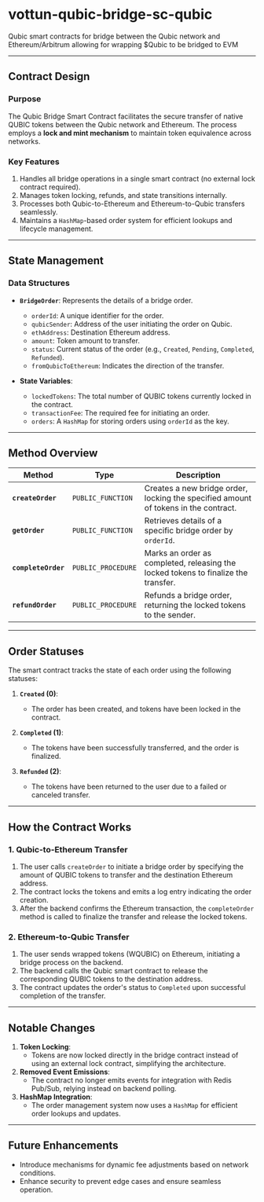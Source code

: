 # vottun-qubic-bridge-sc-qubic
Qubic smart contracts for bridge between the Qubic network and Ethereum/Arbitrum allowing for wrapping $Qubic to be bridged to EVM

---

## **Contract Design**

### **Purpose**
The Qubic Bridge Smart Contract facilitates the secure transfer of native QUBIC tokens between the Qubic network and Ethereum. The process employs a **lock and mint mechanism** to maintain token equivalence across networks.

### **Key Features**
1. Handles all bridge operations in a single smart contract (no external lock contract required).
2. Manages token locking, refunds, and state transitions internally.
3. Processes both Qubic-to-Ethereum and Ethereum-to-Qubic transfers seamlessly.
4. Maintains a `HashMap`-based order system for efficient lookups and lifecycle management.

---

## **State Management**

### **Data Structures**
- **`BridgeOrder`**:
  Represents the details of a bridge order.
  - `orderId`: A unique identifier for the order.
  - `qubicSender`: Address of the user initiating the order on Qubic.
  - `ethAddress`: Destination Ethereum address.
  - `amount`: Token amount to transfer.
  - `status`: Current status of the order (e.g., `Created`, `Pending`, `Completed`, `Refunded`).
  - `fromQubicToEthereum`: Indicates the direction of the transfer.
  
- **State Variables**:
  - `lockedTokens`: The total number of QUBIC tokens currently locked in the contract.
  - `transactionFee`: The required fee for initiating an order.
  - `orders`: A `HashMap` for storing orders using `orderId` as the key.

---

## **Method Overview**

| **Method**      | **Type**                  | **Description**                                                                 |
|------------------|---------------------------|---------------------------------------------------------------------------------|
| **`createOrder`**   | `PUBLIC_FUNCTION`         | Creates a new bridge order, locking the specified amount of tokens in the contract. |
| **`getOrder`**      | `PUBLIC_FUNCTION`         | Retrieves details of a specific bridge order by `orderId`.                     |
| **`completeOrder`** | `PUBLIC_PROCEDURE`        | Marks an order as completed, releasing the locked tokens to finalize the transfer. |
| **`refundOrder`**   | `PUBLIC_PROCEDURE`        | Refunds a bridge order, returning the locked tokens to the sender.             |

---

## **Order Statuses**

The smart contract tracks the state of each order using the following statuses:

1. **`Created` (0)**:
   - The order has been created, and tokens have been locked in the contract.

2. **`Completed` (1)**:
   - The tokens have been successfully transferred, and the order is finalized.

3. **`Refunded` (2)**:
   - The tokens have been returned to the user due to a failed or canceled transfer.

---

## **How the Contract Works**

### **1. Qubic-to-Ethereum Transfer**
1. The user calls `createOrder` to initiate a bridge order by specifying the amount of QUBIC tokens to transfer and the destination Ethereum address.
2. The contract locks the tokens and emits a log entry indicating the order creation.
3. After the backend confirms the Ethereum transaction, the `completeOrder` method is called to finalize the transfer and release the locked tokens.

### **2. Ethereum-to-Qubic Transfer**
1. The user sends wrapped tokens (WQUBIC) on Ethereum, initiating a bridge process on the backend.
2. The backend calls the Qubic smart contract to release the corresponding QUBIC tokens to the destination address.
3. The contract updates the order's status to `Completed` upon successful completion of the transfer.

---

## **Notable Changes**
1. **Token Locking**: 
   - Tokens are now locked directly in the bridge contract instead of using an external lock contract, simplifying the architecture.
2. **Removed Event Emissions**:
   - The contract no longer emits events for integration with Redis Pub/Sub, relying instead on backend polling.
3. **HashMap Integration**:
   - The order management system now uses a `HashMap` for efficient order lookups and updates.

---

## **Future Enhancements**
- Introduce mechanisms for dynamic fee adjustments based on network conditions.
- Enhance security to prevent edge cases and ensure seamless operation.

